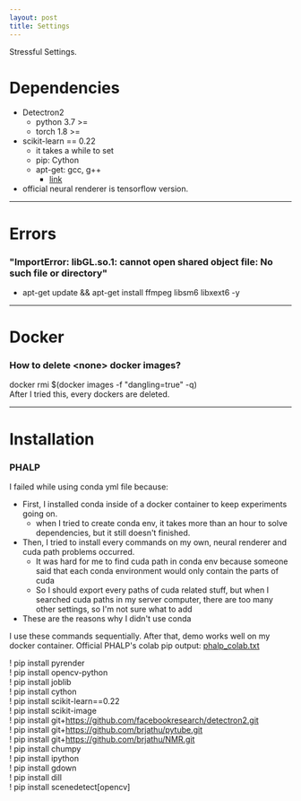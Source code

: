 ```yaml
---
layout: post
title: Settings
---
```


Stressful Settings.


# Dependencies
- Detectron2
  - python 3.7 >=
  - torch 1.8 >=
- scikit-learn == 0.22
  - it takes a while to set
  - pip: Cython
  - apt-get: gcc, g++
    - [link](https://woowaa.net/entry/gcc-%EC%84%A4%EC%B9%98%ED%95%98%EA%B8%B0)
- official neural renderer is tensorflow version.

---

# Errors
### "ImportError: libGL.so.1: cannot open shared object file: No such file or directory"
  - apt-get update && apt-get install ffmpeg libsm6 libxext6  -y


---

# Docker

### How to delete \<none\> docker images?
docker rmi $(docker images -f "dangling=true" -q)   
After I tried this, every <none> dockers are deleted.


---

# Installation
  
### PHALP  
I failed while using conda yml file because:
- First, I installed conda inside of a docker container to keep experiments going on.
  - when I tried to create conda env, it takes more than an hour to solve dependencies, but it still doesn't finished.
- Then, I tried to install every commands on my own, neural renderer and cuda path problems occurred.
  - It was hard for me to find cuda path in conda env because someone said that each conda environment would only contain the parts of cuda
  - So I should export every paths of cuda related stuff, but when I searched cuda paths in my server computer, there are too many other settings, so I'm not sure what to add
- These are the reasons why I didn't use conda

I use these commands sequentially. After that, demo works well on my docker container.
Official PHALP's colab pip output: [phalp_colab.txt](https://github.com/sghong977/sghong977.github.io/files/11175914/phalp_colab.txt)  
  
! pip install pyrender  
! pip install opencv-python  
! pip install joblib  
! pip install cython  
! pip install scikit-learn==0.22  
! pip install scikit-image  
! pip install git+https://github.com/facebookresearch/detectron2.git  
! pip install git+https://github.com/brjathu/pytube.git  
! pip install git+https://github.com/brjathu/NMR.git  
! pip install chumpy  
! pip install ipython  
! pip install gdown  
! pip install dill  
! pip install scenedetect[opencv]  
